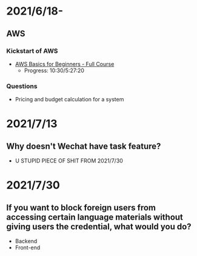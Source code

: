 # 2021/6/18-
## AWS

### Kickstart of AWS
- [AWS Basics for Beginners - Full Course](https://www.youtube.com/watch?v=ulprqHHWlng)
  - Progress: 10:30/5:27:20

### Questions
- Pricing and budget calculation for a system

# 2021/7/13
## Why doesn't Wechat have task feature?
- U STUPID PIECE OF SHIT FROM 2021/7/30


# 2021/7/30
## If you want to block foreign users from accessing certain language materials without giving users the credential, what would you do?
- Backend
- Front-end